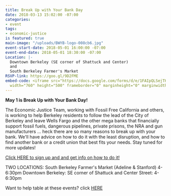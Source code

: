```yaml
---
title: Break Up with Your Bank Day
date: 2018-03-13 15:02:00 -07:00
categories:
- event
tags:
- economic-justice
is featured: true
main-image: "/uploads/BWYB-logo-008cb6.jpg"
event-start-date: 2018-05-01 16:00:00 -07:00
event-end-date: 2018-05-01 18:30:00 -07:00
Location: |-
  Downtown Berkeley (SE corner of Shattuck and Center)
  and
  South Berkeley Farmer's Market
RSVP-link: https://goo.gl/9D2FME
embed-code: <iframe src="https://docs.google.com/forms/d/e/1FAIpQLSejTH4GxAVkkgvf7qznUkmtE9fG1K2YrSPbpPSLHlzky4lgWg/viewform"
  width="760" height="500" frameborder="0" marginheight="0" marginwidth="0">Loading...</iframe>
---
```


**May 1 is Break Up with Your Bank Day!**

The Economic Justice Team, working with Fossil Free California and others, is working to help Berkeley residents to follow the lead of the City of Berkeley and leave Wells Fargo and the other mega banks that financially support fossil fuels, dangerous pipelines, private prisons, the NRA and gun manufacturers ... heck there are so many reasons to break up with your bank. We'll have advice on how to do it with the least disruption, and how to find another bank or a credit union that best fits your needs. Stay tuned for more updates!

[Click HERE to sign up and and get info on how to do it!](https://goo.gl/9D2FME) 

TWO LOCATIONS: 
South Berkeley Farmer's Market (Adeline & Stanford) 4-6:30pm
Downtown Berkeley: SE corner of Shattuck and Center Street: 4-6:30pm

Want to help table at these events? click [HERE](https://docs.google.com/spreadsheets/d/1otIpaA_w3TUG1Bf37Gw0_Vz2h4r3eWdQSIxYBwgVOto/edit#gid=0)